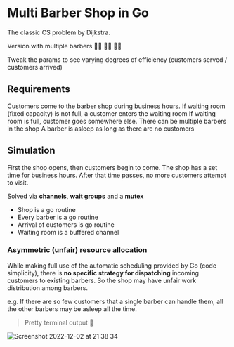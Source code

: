 # Multi Barber Shop in Go

The classic CS problem by Dijkstra. 

Version with multiple barbers 🧔🏻 🧔🏻 🧔🏻

Tweak the params to see varying degrees of efficiency (customers served / customers arrived)

## Requirements 

Customers come to the barber shop during business hours.
If waiting room (fixed capacity) is not full, a customer enters the waiting room
If waiting room is full, customer goes somewhere else.
There can be multiple barbers in the shop
A barber is asleep as long as there are no customers

## Simulation

First the shop opens, then customers begin to come.
The shop has a set time for business hours. After that time passes, no more customers attempt to visit.

Solved via **channels**, **wait groups** and a **mutex**

- Shop is a go routine
- Every barber is a go routine
- Arrival of customers is go routine
- Waiting room is a buffered channel

### Asymmetric (unfair) resource allocation

While making full use of the automatic scheduling provided by Go (code simplicity), there is **no specific strategy for dispatching** incoming customers to existing barbers. So the shop may have unfair work distribution among barbers. 

e.g. If there are so few customers that a single barber can handle them, all the other barbers may be asleep all the time.

> Pretty terminal output 🤩

![Screenshot 2022-12-02 at 21 38 34](https://user-images.githubusercontent.com/32189942/205374177-c271fbe2-2a22-45c1-a8fe-cbdb71ed63b0.png)
